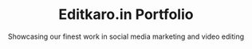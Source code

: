 <!DOCTYPE html>
<html lang="en">
<head>
 <meta charset="UTF-8">
 <meta name="viewport" content="width=device-width, initial-scale=1.0">
 <title>Editkaro Portfolio</title>
 <link rel="stylesheet" href="styles.css">
</head>
<body>
 <!-- Header Section -->
 <header>
 <h1>Editkaro.in Portfolio</h1>
 <p>Showcasing our finest work in social media marketing and video editing</p>
 </header>
